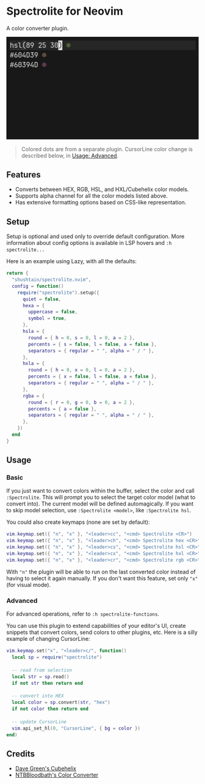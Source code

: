 # Spectrolite for Neovim

A color converter plugin.

![Example](https://github.com/shushtain/spectrolite.nvim/blob/main/example.gif)

> Colored dots are from a separate plugin. CursorLine color change is described below, in [Usage: Advanced](#advanced).

## Features

- Converts between HEX, RGB, HSL, and HXL/Cubehelix color models.
- Supports alpha channel for all the color models listed above.
- Has extensive formatting options based on CSS-like representation.

## Setup

Setup is optional and used only to override default configuration. More information about config options is available in LSP hovers and `:h spectrolite...`

Here is an example using Lazy, with all the defaults:

```lua
return {
  "shushtain/spectrolite.nvim",
  config = function()
    require("spectrolite").setup({
      quiet = false,
      hexa = {
        uppercase = false,
        symbol = true,
      },
      hsla = {
        round = { h = 0, s = 0, l = 0, a = 2 },
        percents = { s = false, l = false, a = false },
        separators = { regular = " ", alpha = " / " },
      },
      hxla = {
        round = { h = 0, x = 0, l = 0, a = 2 },
        percents = { x = false, l = false, a = false },
        separators = { regular = " ", alpha = " / " },
      },
      rgba = {
        round = { r = 0, g = 0, b = 0, a = 2 },
        percents = { a = false },
        separators = { regular = " ", alpha = " / " },
      },
    })
  end
}
```

## Usage

### Basic

If you just want to convert colors within the buffer, select the color and call `:Spectrolite`. This will prompt you to select the target color model (what to convert into). The current model will be defined automagically. If you want to skip model selection, use `:Spectrolite <model>`, like `:Spectrolite hsl`.

You could also create keymaps (none are set by default):

```lua
vim.keymap.set({ "n", "x" }, "<leader>cc", "<cmd> Spectrolite <CR>")
vim.keymap.set({ "n", "x" }, "<leader>ch", "<cmd> Spectrolite hex <CR>")
vim.keymap.set({ "n", "x" }, "<leader>cs", "<cmd> Spectrolite hsl <CR>")
vim.keymap.set({ "n", "x" }, "<leader>cx", "<cmd> Spectrolite hxl <CR>")
vim.keymap.set({ "n", "x" }, "<leader>cr", "<cmd> Spectrolite rgb <CR>")
```

With `"n"` the plugin will be able to run on the last converted color instead of having to select it again manually. If you don't want this feature, set only `"x"` (for visual mode).

### Advanced

For advanced operations, refer to `:h spectrolite-functions`.

You can use this plugin to extend capabilities of your editor's UI, create snippets that convert colors, send colors to other plugins, etc. Here is a silly example of changing CursorLine:

```lua
vim.keymap.set("x", "<leader>c/", function()
  local sp = require("spectrolite")

  -- read from selection
  local str = sp.read()
  if not str then return end

  -- convert into HEX
  local color = sp.convert(str, "hex")
  if not color then return end

  -- update CursorLine
  vim.api_set_hl(0, "CursorLine", { bg = color })
end)
```

## Credits

- [Dave Green's Cubehelix](https://people.phy.cam.ac.uk/dag9/CUBEHELIX/#Paper)
- [NTBBloodbath's Color Converter](https://github.com/NTBBloodbath/color-converter.nvim)
